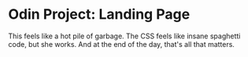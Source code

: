 # Odin Project: Landing Page

This feels like a hot pile of garbage. The CSS feels like insane spaghetti code, but she works. And at the end of the day, that's all that matters. 
